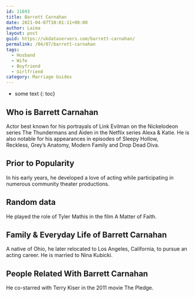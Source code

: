 ```yaml
---
id: 11693
title: Barrett Carnahan
date: 2021-04-07T10:01:11+00:00
author: Laima
layout: post
guid: https://ukdataservers.com/barrett-carnahan/
permalink: /04/07/barrett-carnahan
tags:
  - Husband
  - Wife
  - Boyfriend
  - Girlfriend
category: Marriage Guides
---
```


* some text
{: toc}


## Who is Barrett Carnahan
                  
                  
                  
Actor best known for his portrayals of Link Evilman on the Nickelodeon series The Thundermans and Aiden in the Netflix series Alexa & Katie. He is also notable for his appearances in episodes of Sleepy Hollow, Reckless, Grey&#8217;s Anatomy, Modern Family and Drop Dead Diva.
                  
              
            
              
            
                
                
                
## Prior to Popularity
                  
                  
                  
In his early years, he developed a love of acting while participating in numerous community theater productions.
                  
              
            
              
            
                
                
                
## Random data
                  
                  
                  
He played the role of Tyler Mathis in the film A Matter of Faith.
                  
              
            
              
            
                
                
                
## Family & Everyday Life of Barrett Carnahan
                  
                  
                  
A native of Ohio, he later relocated to Los Angeles, California, to pursue an acting career. He is married to Nina Kubicki.
                  
              
            
              
            
                
                
                
## People Related With Barrett Carnahan
                  
                  
                  
He co-starred with Terry Kiser in the 2011 movie The Pledge.
                  
              
            
              
            
                
              
            
              
              
            
            
              
            
          
          
          